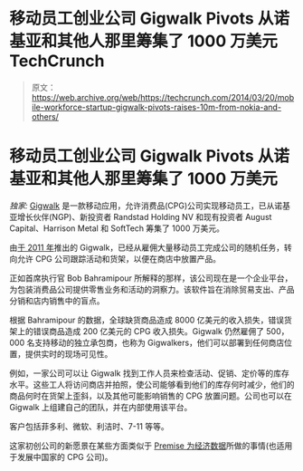 # 移动员工创业公司 Gigwalk Pivots 从诺基亚和其他人那里筹集了 1000 万美元 TechCrunch

> 原文：<https://web.archive.org/web/https://techcrunch.com/2014/03/20/mobile-workforce-startup-gigwalk-pivots-raises-10m-from-nokia-and-others/>

# 移动员工创业公司 Gigwalk Pivots 从诺基亚和其他人那里筹集了 1000 万美元

*独家:* [Gigwalk](https://web.archive.org/web/20221209064114/http://www.gigwalk.com/) 是一款移动应用，允许消费品(CPG)公司实现移动员工，已从诺基亚增长伙伴(NGP)、新投资者 Randstad Holding NV 和现有投资者 August Capital、Harrison Metal 和 SoftTech 筹集了 1000 万美元。

由[于 2011 年](https://web.archive.org/web/20221209064114/https://beta.techcrunch.com/2011/05/04/gigwalk-launches-want-get-paid-for-taking-pictures-with-your-iphone/)推出的 Gigwalk，已经从雇佣大量移动员工完成公司的随机任务，转向允许 CPG 公司跟踪活动和货架，以便在商店中放置产品。

正如首席执行官 Bob Bahramipour 所解释的那样，该公司现在是一个企业平台，为包装消费品公司提供零售业务和活动的洞察力。该软件旨在消除贸易支出、产品分销和店内销售中的盲点。

根据 Bahramipour 的数据，全球缺货商品造成 8000 亿美元的收入损失，错误货架上的错误商品造成 200 亿美元的 CPG 收入损失。Gigwalk 仍然雇佣了 500，000 名支持移动的独立承包商，也称为 Gigwalkers，他们可以部署到任何商店位置，提供实时的现场可见性。

例如，一家公司可以让 Gigwalk 找到工作人员来检查活动、促销、定价等的库存水平。这些工人将访问商店并拍照，使公司能够看到他们的库存何时减少，他们的商品何时在货架上歪斜，以及其他可能影响销售的 CPG 放置问题。公司也可以在 Gigwalk 上组建自己的团队，并在内部使用该平台。

客户包括菲多利、微软、利洁时、7-11 等等。

这家初创公司的新愿景在某些方面类似于 [Premise 为经济数据](https://web.archive.org/web/20221209064114/https://beta.techcrunch.com/2014/03/13/real-time-economic-data-tracking-platform-premise-raises-11m-from-socialcapital-partnership/)所做的事情(也适用于发展中国家的 CPG 公司)。